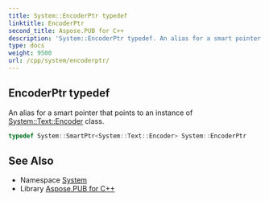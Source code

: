 ```yaml
---
title: System::EncoderPtr typedef
linktitle: EncoderPtr
second_title: Aspose.PUB for C++
description: 'System::EncoderPtr typedef. An alias for a smart pointer that points to an instance of System::Text::Encoder class in C++.'
type: docs
weight: 9500
url: /cpp/system/encoderptr/
---
```

## EncoderPtr typedef


An alias for a smart pointer that points to an instance of [System::Text::Encoder](../../system.text/encoder/) class.

```cpp
typedef System::SmartPtr<System::Text::Encoder> System::EncoderPtr
```

## See Also

* Namespace [System](../)
* Library [Aspose.PUB for C++](../../)
